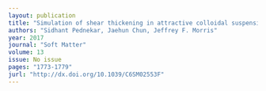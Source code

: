 ```yaml
---
layout: publication
title: "Simulation of shear thickening in attractive colloidal suspensions"
authors: "Sidhant Pednekar, Jaehun Chun, Jeffrey F. Morris"
year: 2017
journal: "Soft Matter"
volume: 13
issue: No issue
pages: "1773-1779"
jurl: "http://dx.doi.org/10.1039/C6SM02553F"
---
```

